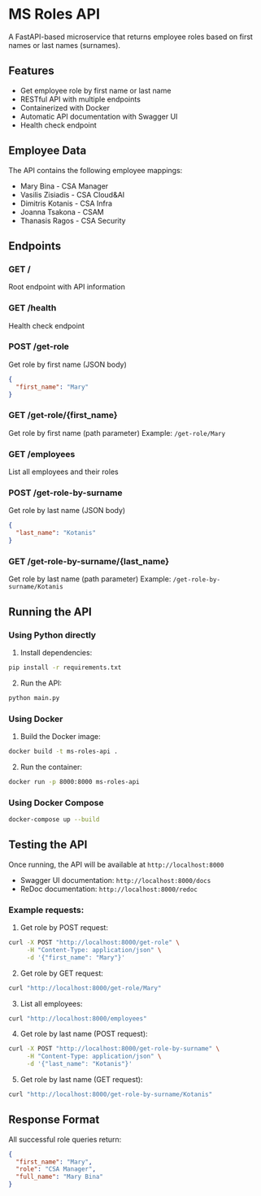 # MS Roles API

A FastAPI-based microservice that returns employee roles based on first names or last names (surnames).

## Features

- Get employee role by first name or last name
- RESTful API with multiple endpoints
- Containerized with Docker
- Automatic API documentation with Swagger UI
- Health check endpoint

## Employee Data

The API contains the following employee mappings:
- Mary Bina - CSA Manager
- Vasilis Zisiadis - CSA Cloud&AI
- Dimitris Kotanis - CSA Infra
- Joanna Tsakona - CSAM
- Thanasis Ragos - CSA Security

## Endpoints

### GET /
Root endpoint with API information

### GET /health
Health check endpoint

### POST /get-role
Get role by first name (JSON body)
```json
{
  "first_name": "Mary"
}
```

### GET /get-role/{first_name}
Get role by first name (path parameter)
Example: `/get-role/Mary`

### GET /employees
List all employees and their roles

### POST /get-role-by-surname
Get role by last name (JSON body)
```json
{
  "last_name": "Kotanis"
}
```

### GET /get-role-by-surname/{last_name}
Get role by last name (path parameter)
Example: `/get-role-by-surname/Kotanis`

## Running the API

### Using Python directly

1. Install dependencies:
```bash
pip install -r requirements.txt
```

2. Run the API:
```bash
python main.py
```

### Using Docker

1. Build the Docker image:
```bash
docker build -t ms-roles-api .
```

2. Run the container:
```bash
docker run -p 8000:8000 ms-roles-api
```

### Using Docker Compose

```bash
docker-compose up --build
```

## Testing the API

Once running, the API will be available at `http://localhost:8000`

- Swagger UI documentation: `http://localhost:8000/docs`
- ReDoc documentation: `http://localhost:8000/redoc`

### Example requests:

1. Get role by POST request:
```bash
curl -X POST "http://localhost:8000/get-role" \
     -H "Content-Type: application/json" \
     -d '{"first_name": "Mary"}'
```

2. Get role by GET request:
```bash
curl "http://localhost:8000/get-role/Mary"
```

3. List all employees:
```bash
curl "http://localhost:8000/employees"
```

4. Get role by last name (POST request):
```bash
curl -X POST "http://localhost:8000/get-role-by-surname" \
     -H "Content-Type: application/json" \
     -d '{"last_name": "Kotanis"}'
```

5. Get role by last name (GET request):
```bash
curl "http://localhost:8000/get-role-by-surname/Kotanis"
```

## Response Format

All successful role queries return:
```json
{
  "first_name": "Mary",
  "role": "CSA Manager", 
  "full_name": "Mary Bina"
}
```
